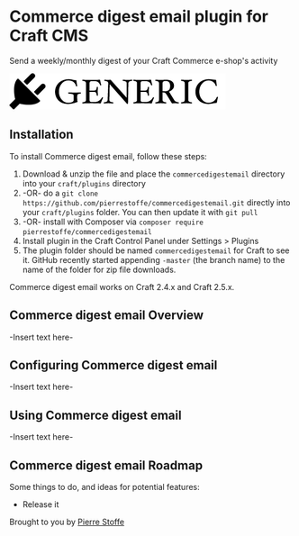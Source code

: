 # Commerce digest email plugin for Craft CMS

Send a weekly/monthly digest of your Craft Commerce e-shop&#39;s activity

![Screenshot](resources/screenshots/plugin_logo.png)

## Installation

To install Commerce digest email, follow these steps:

1. Download & unzip the file and place the `commercedigestemail` directory into your `craft/plugins` directory
2.  -OR- do a `git clone https://github.com/pierrestoffe/commercedigestemail.git` directly into your `craft/plugins` folder.  You can then update it with `git pull`
3.  -OR- install with Composer via `composer require pierrestoffe/commercedigestemail`
4. Install plugin in the Craft Control Panel under Settings > Plugins
5. The plugin folder should be named `commercedigestemail` for Craft to see it.  GitHub recently started appending `-master` (the branch name) to the name of the folder for zip file downloads.

Commerce digest email works on Craft 2.4.x and Craft 2.5.x.

## Commerce digest email Overview

-Insert text here-

## Configuring Commerce digest email

-Insert text here-

## Using Commerce digest email

-Insert text here-

## Commerce digest email Roadmap

Some things to do, and ideas for potential features:

* Release it

Brought to you by [Pierre Stoffe](https://pierrestoffe.be)

